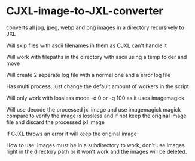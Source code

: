# CJXL-image-to-JXL-converter
converts all jpg, jpeg, webp and png images in a directory recursively to JXL

Will skip files with ascii filenames in them as CJXL can't handle it

Will work with filepaths in the directory with ascii using a temp folder and move

Will create 2 seperate log file with a normal one and a error log file

Has multi process, just change the default amount of workers in the script

Will only work with lossless mode -d 0 or -q 100 as it uses imagemagick

Will use decode the processed jxl image and use imagemagick magick compare to verify the image is lossless and if not keep the original image file and discard the processed jxl image

If CJXL throws an error it will keep the original image



How to use:
images must be in a subdirectory to work, don't use images right in the directory path or it won't work and the images will be deleted.
